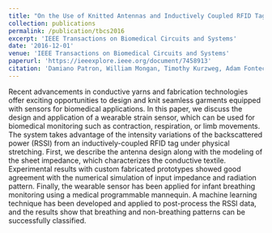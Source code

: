 ```yaml
---
title: "On the Use of Knitted Antennas and Inductively Coupled RFID Tags for Wearable Applications"
collection: publications
permalink: /publication/tbcs2016
excerpt: 'IEEE Transactions on Biomedical Circuits and Systems'
date: '2016-12-01'
venue: 'IEEE Transactions on Biomedical Circuits and Systems'
paperurl: 'https://ieeexplore.ieee.org/document/7458913'
citation: 'Damiano Patron, William Mongan, Timothy Kurzweg, Adam Fontecchio, Genevieve Dion, Endla Anday, and Kapil R. Dandekar. On the Use of Knitted Antennas and Inductively Coupled RFID Tags for Wearable Applications. IEEE Transactions on Biomedical Circuits and Systems, January 2016.'
---
```


Recent advancements in conductive yarns and fabrication technologies offer exciting opportunities to design and knit seamless garments equipped with sensors for biomedical applications. In this paper, we discuss the design and application of a wearable strain sensor, which can be used for biomedical monitoring such as contraction, respiration, or limb movements. The system takes advantage of the intensity variations of the backscattered power (RSSI) from an inductively-coupled RFID tag under physical stretching. First, we describe the antenna design along with the modeling of the sheet impedance, which characterizes the conductive textile. Experimental results with custom fabricated prototypes showed good agreement with the numerical simulation of input impedance and radiation pattern. Finally, the wearable sensor has been applied for infant breathing monitoring using a medical programmable mannequin. A machine learning technique has been developed and applied to post-process the RSSI data, and the results show that breathing and non-breathing patterns can be successfully classified.